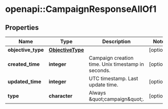 # openapi::CampaignResponseAllOf1


## Properties
Name | Type | Description | Notes
------------ | ------------- | ------------- | -------------
**objective_type** | [**ObjectiveType**](ObjectiveType.md) |  | [optional] 
**created_time** | **integer** | Campaign creation time. Unix timestamp in seconds. | [optional] 
**updated_time** | **integer** | UTC timestamp. Last update time. | [optional] 
**type** | **character** | Always \&quot;campaign\&quot;. | [optional] 


